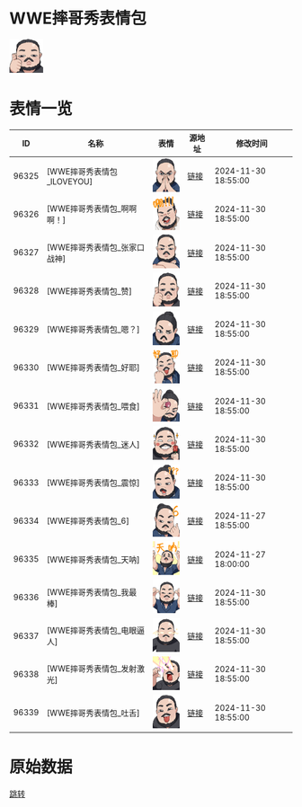 # WWE摔哥秀表情包

<img src="./cover.png" height="60" alt="cover" />

# 表情一览

|ID|名称|表情|源地址|修改时间|
|----|----|----|----|----|
|96325|[WWE摔哥秀表情包_ILOVEYOU]|<img src="./pic/096325_%5BWWE摔哥秀表情包_ILOVEYOU%5D.png" height="60" alt="ILOVEYOU"/>|[链接](https://i0.hdslb.com/bfs/garb/56542c35829232f4cf9a429bbe4c2d46aa35356c.png)|2024-11-30 18:55:00|
|96326|[WWE摔哥秀表情包_啊啊啊！]|<img src="./pic/096326_%5BWWE摔哥秀表情包_啊啊啊！%5D.png" height="60" alt="啊啊啊！"/>|[链接](https://i0.hdslb.com/bfs/garb/ad735576447ec9189e76fa193d5594e28288d18f.png)|2024-11-30 18:55:00|
|96327|[WWE摔哥秀表情包_张家口战神]|<img src="./pic/096327_%5BWWE摔哥秀表情包_张家口战神%5D.png" height="60" alt="张家口战神"/>|[链接](https://i0.hdslb.com/bfs/garb/a43c76eeae1a9c11c22aaf160603f3a8333c65ce.png)|2024-11-30 18:55:00|
|96328|[WWE摔哥秀表情包_赞]|<img src="./pic/096328_%5BWWE摔哥秀表情包_赞%5D.png" height="60" alt="赞"/>|[链接](https://i0.hdslb.com/bfs/garb/ea54ea4a2213976a0baaf94db3a16a46321cb3ff.png)|2024-11-30 18:55:00|
|96329|[WWE摔哥秀表情包_嗯？]|<img src="./pic/096329_%5BWWE摔哥秀表情包_嗯？%5D.png" height="60" alt="嗯？"/>|[链接](https://i0.hdslb.com/bfs/garb/1c5e06a7d51170d889d5f3c00155d82ba7ec12e1.png)|2024-11-30 18:55:00|
|96330|[WWE摔哥秀表情包_好耶]|<img src="./pic/096330_%5BWWE摔哥秀表情包_好耶%5D.png" height="60" alt="好耶"/>|[链接](https://i0.hdslb.com/bfs/garb/49fa192dd6ec02541aa84406c5dd7d794a51135a.png)|2024-11-30 18:55:00|
|96331|[WWE摔哥秀表情包_喂食]|<img src="./pic/096331_%5BWWE摔哥秀表情包_喂食%5D.png" height="60" alt="喂食"/>|[链接](https://i0.hdslb.com/bfs/garb/1edc36249353aa4d25e6a39598566a0dea33f184.png)|2024-11-30 18:55:00|
|96332|[WWE摔哥秀表情包_迷人]|<img src="./pic/096332_%5BWWE摔哥秀表情包_迷人%5D.png" height="60" alt="迷人"/>|[链接](https://i0.hdslb.com/bfs/garb/7a5a65921de1a24510df2f64b762873986a1f346.png)|2024-11-30 18:55:00|
|96333|[WWE摔哥秀表情包_震惊]|<img src="./pic/096333_%5BWWE摔哥秀表情包_震惊%5D.png" height="60" alt="震惊"/>|[链接](https://i0.hdslb.com/bfs/garb/db955ae0e6b5cff8554e1705cf9d39949faf2773.png)|2024-11-30 18:55:00|
|96334|[WWE摔哥秀表情包_6]|<img src="./pic/096334_%5BWWE摔哥秀表情包_6%5D.png" height="60" alt="6"/>|[链接](https://i0.hdslb.com/bfs/garb/79006b25fead512019392f69483c633a5b9eb4ec.png)|2024-11-27 18:55:00|
|96335|[WWE摔哥秀表情包_天呐]|<img src="./pic/096335_%5BWWE摔哥秀表情包_天呐%5D.png" height="60" alt="天呐"/>|[链接](https://i0.hdslb.com/bfs/garb/8138c5e69e6c90c5b36dea513aa28224b59bf499.png)|2024-11-27 18:00:00|
|96336|[WWE摔哥秀表情包_我最棒]|<img src="./pic/096336_%5BWWE摔哥秀表情包_我最棒%5D.png" height="60" alt="我最棒"/>|[链接](https://i0.hdslb.com/bfs/garb/9538481a66cced6e150ec6ef3b636be2ad22c7ca.png)|2024-11-30 18:55:00|
|96337|[WWE摔哥秀表情包_电眼逼人]|<img src="./pic/096337_%5BWWE摔哥秀表情包_电眼逼人%5D.png" height="60" alt="电眼逼人"/>|[链接](https://i0.hdslb.com/bfs/garb/f66ef70025723d067b3eab2fe557bf1a08565425.png)|2024-11-30 18:55:00|
|96338|[WWE摔哥秀表情包_发射激光]|<img src="./pic/096338_%5BWWE摔哥秀表情包_发射激光%5D.png" height="60" alt="发射激光"/>|[链接](https://i0.hdslb.com/bfs/garb/e6469ccfab4421cc214b5d459125666d61810e98.png)|2024-11-30 18:55:00|
|96339|[WWE摔哥秀表情包_吐舌]|<img src="./pic/096339_%5BWWE摔哥秀表情包_吐舌%5D.png" height="60" alt="吐舌"/>|[链接](https://i0.hdslb.com/bfs/garb/e7ff1bcb98f507519073d2a5901b08516b1e55dd.png)|2024-11-30 18:55:00|

# 原始数据

[跳转](./raw.json)

